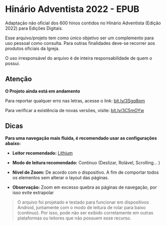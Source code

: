 # Hinário Adventista 2022 - EPUB

Adaptação não oficial dos 600 hinos contidos no Hinário Adventista (Edição 2022) para Edições Digitais.

Esse arquivo/projeto tem como único objetivo ser um complemento para uso pessoal como consulta.
Para outras finalidades deve-se recorrer aos produtos oficiais da Igreja.

O uso irresponsável do arquivo é de inteira responsabilidade de quem o possui.


## Atenção
**O Projeto ainda está em andamento**

Para reportar qualquer erro nas letras, acesse o link: [bit.ly/3Sgq8pm](https://bit.ly/3Sgq8pm)

Para verificar a existência de novas versões, visite: [bit.ly/3C5mOYw](https://bit.ly/3C5mOYw)

## Dicas

**Para uma navegação mais fluida, é recomendado usar as configurações abaixo:**

- **Leitor recomendado:** [Lithium](https://play.google.com/store/apps/details?id=com.faultexception.reader)

- **Modo de leitura recomendado:** Contínuo (Deslizar, Rolável, Scrolling... )

- **Nível de Zoom:** De acordo com o dispositivo. A fim de comportar todos os elementos sem alterar o layout das páginas.

- **Observação:** Zoom em excesso quebra as páginas de navegação, por isso evite extrapolar 

>O arquivo foi projetado e testado para funcionar em dispositivos Android, juntamente com o modo de leitura de rolar para baixo (contínuo). Por isso, pode não ser exibido corretamente em outras plataformas ou leitores que não possuem esse recurso.
